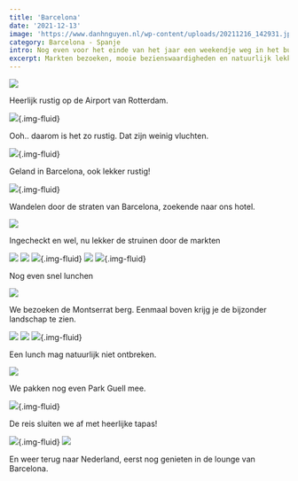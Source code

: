 ```yaml
---
title: 'Barcelona'
date: '2021-12-13'
image: 'https://www.danhnguyen.nl/wp-content/uploads/20211216_142931.jpeg'
category: Barcelona - Spanje
intro: Nog even voor het einde van het jaar een weekendje weg in het buitenland.
excerpt: Markten bezoeken, mooie bezienswaardigheden en natuurlijk lekker eten.
---
```


![](https://www.danhnguyen.nl/wp-content/uploads/20211213_103439.jpeg)

Heerlijk rustig op de Airport van Rotterdam.

![](https://www.danhnguyen.nl/wp-content/uploads/20211213_104349.jpg){.img-fluid}

Ooh.. daarom is het zo rustig. Dat zijn weinig vluchten.

![](https://www.danhnguyen.nl/wp-content/uploads/20211213_142555.jpg){.img-fluid}

Geland in Barcelona, ook lekker rustig!

![](https://www.danhnguyen.nl/wp-content/uploads/20211213_163454.jpg){.img-fluid}

Wandelen door de straten van Barcelona, zoekende naar ons hotel.

![](https://www.danhnguyen.nl/wp-content/uploads/20211214_095620.jpeg)

Ingecheckt en wel, nu lekker de struinen door de markten

![](https://www.danhnguyen.nl/wp-content/uploads/20211214_093637.jpeg)
![](https://www.danhnguyen.nl/wp-content/uploads/20211214_093830.jpeg)
![](https://www.danhnguyen.nl/wp-content/uploads/20211214_093849.jpg){.img-fluid}
![](https://www.danhnguyen.nl/wp-content/uploads/20211214_095330.jpeg)
![](https://www.danhnguyen.nl/wp-content/uploads/20211216_150601.jpg){.img-fluid}

Nog even snel lunchen

![](https://www.danhnguyen.nl/wp-content/uploads/20211215_115632.jpeg)

We bezoeken de Montserrat berg. Eenmaal boven krijg je de bijzonder landschap te zien.

![](https://www.danhnguyen.nl/wp-content/uploads/20211215_123146.jpeg)
![](https://www.danhnguyen.nl/wp-content/uploads/20211215_123111.jpeg)
![](https://www.danhnguyen.nl/wp-content/uploads/20211215_154702.jpg){.img-fluid}

Een lunch mag natuurlijk niet ontbreken.

![](https://www.danhnguyen.nl/wp-content/uploads/20211216_142931.jpeg)

We pakken nog even Park Guell mee.

![](https://www.danhnguyen.nl/wp-content/uploads/20211216_195848.jpg){.img-fluid}

De reis sluiten we af met heerlijke tapas!

![](https://www.danhnguyen.nl/wp-content/uploads/20211216_200813.jpg){.img-fluid}
![](https://www.danhnguyen.nl/wp-content/uploads/20211217_131143.jpeg)

En weer terug naar Nederland, eerst nog genieten in de lounge van Barcelona.
